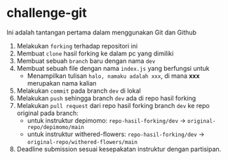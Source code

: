 # challenge-git

Ini adalah tantangan pertama dalam menggunakan Git dan Github

1. Melakukan `forking` terhadap repositori ini
1. Membuat `clone` hasil forking ke dalam pc yang dimiliki
1. Membuat sebuah `branch` baru dengan nama `dev`
1. Membuat sebuah file dengan nama `index.js` yang berfungsi untuk
    - Menampilkan tulisan `halo, namaku adalah xxx`, di mana **xxx** merupakan nama kalian
1. Melakukan `commit` pada branch `dev` di lokal
1. Melakukan `push` sehingga branch `dev` ada di repo hasil forking
1. Melakukan `pull request` dari repo hasil forking branch `dev` ke repo original pada branch:
    - untuk instruktur depimomo: `repo-hasil-forking/dev` -> `original-repo/depimomo/main`
    - untuk instruktur withered-flowers: `repo-hasil-forking/dev` -> `original-repo/withered-flowers/main`
1. Deadline submission sesuai kesepakatan instruktur dengan partisipan.